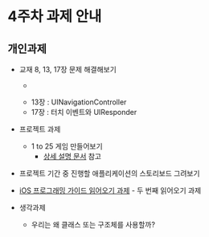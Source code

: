 # 4주차 과제 안내

## 개인과제

* 교재 8, 13, 17장 문제 해결해보기 
	* ~~~8장 : 애니메이션 제어~~~  [완료](https://github.com/iluvdadong/boostcamp_iOS_dadong/tree/master/week1/Quiz) (Next Question 라벨이 사라지는 문제 해결해야함)
	* 13장 : UINavigationController
	* 17장 : 터치 이벤트와 UIResponder
	
* 프로젝트 과제
	* 1 to 25 게임 만들어보기 
		* [상세 설명 문서](project_description/OneToTwentyFive.md) 참고
	
* 프로젝트 기간 중 진행할 애플리케이션의 스토리보드 그려보기
* [iOS 프로그래밍 가이드 읽어오기 과제](reading/ios_reading_assignment_prog_guide_2.pdf) - 두 번째 읽어오기 과제

* 생각과제
	* 우리는 왜 클래스 또는 구조체를 사용할까?
